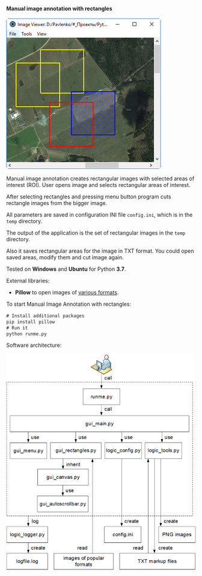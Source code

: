 #### Manual image annotation with rectangles

![Manual image annotation with rectangles](data/2019.01.03-manual-image-annotation-with-rectangles.png)

Manual image annotation creates rectangular images with selected
areas of interest (ROI). User opens image and selects rectangular
areas of interest.

After selecting rectangles and pressing menu button program cuts
rectangle images from the bigger image.

All parameters are saved in configuration INI file `config.ini`,
which is in the `temp` directory.

The output of the application is the set of rectangular images
in the `temp` directory.

Also it saves rectangular areas for the image in TXT format.
You could open saved areas, modify them and cut image again.

Tested on **Windows** and **Ubuntu** for Python **3.7**.

External libraries:
   * **Pillow** to open images of [various formats](https://pillow.readthedocs.io/en/stable/handbook/image-file-formats.html).

To start Manual Image Annotation with rectangles:
```shell
# Install additional packages
pip install pillow
# Run it
python runme.py
```

Software architecture:

![Software architecture](data/2019.06.17-annotation-with-rectangles-architecture.png)

